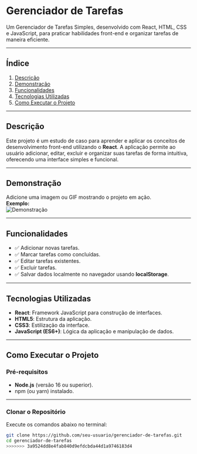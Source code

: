 # **Gerenciador de Tarefas**

Um Gerenciador de Tarefas Simples, desenvolvido com React, HTML, CSS e JavaScript, para praticar habilidades front-end e organizar tarefas de maneira eficiente.

---

## **Índice**
1. [Descrição](#descrição)
2. [Demonstração](#demonstração)
3. [Funcionalidades](#funcionalidades)
4. [Tecnologias Utilizadas](#tecnologias-utilizadas)
5. [Como Executar o Projeto](#como-executar-o-projeto)

---

## **Descrição**

Este projeto é um estudo de caso para aprender e aplicar os conceitos de desenvolvimento front-end utilizando o **React**. A aplicação permite ao usuário adicionar, editar, excluir e organizar suas tarefas de forma intuitiva, oferecendo uma interface simples e funcional.

---

## **Demonstração**

Adicione uma imagem ou GIF mostrando o projeto em ação.  
**Exemplo:**  
![Demonstração](![image](https://github.com/user-attachments/assets/32aea647-048e-4bcc-83e0-e8eb2f1374f1)
)

---

## **Funcionalidades**

- ✅ Adicionar novas tarefas.  
- ✅ Marcar tarefas como concluídas.  
- ✅ Editar tarefas existentes.  
- ✅ Excluir tarefas.  
- ✅ Salvar dados localmente no navegador usando **localStorage**.  

---

## **Tecnologias Utilizadas**

- **React**: Framework JavaScript para construção de interfaces.  
- **HTML5**: Estrutura da aplicação.  
- **CSS3**: Estilização da interface.  
- **JavaScript (ES6+)**: Lógica da aplicação e manipulação de dados.  

---

## **Como Executar o Projeto**

### **Pré-requisitos**
- **Node.js** (versão 16 ou superior).  
- npm (ou yarn) instalado.

---

### **Clonar o Repositório**
Execute os comandos abaixo no terminal:

```bash
git clone https://github.com/seu-usuario/gerenciador-de-tarefas.git
cd gerenciador-de-tarefas
>>>>>>> 3a9524dd8e4fab840d9efdcbda44d1a9746183d4
